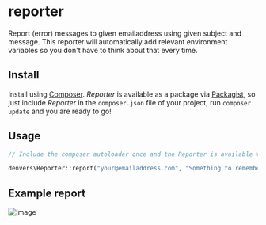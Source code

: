 reporter
===

Report (error) messages to given emailaddress using given subject and message. This reporter will automatically add relevant environment variables so you don't have to think about that every time.

## Install
Install using [Composer](https://getcomposer.org/). *Reporter* is available as a package via [Packagist](https://packagist.org/packages/denvers/reporter), so just include *Reporter* in the `composer.json` file of your project, run `composer update` and you are ready to go!

## Usage
```php
// Include the composer autoloader once and the Reporter is available to you!

denvers\Reporter::report("your@emailaddress.com", "Something to remember", "User did something we need to investigate", array("variable1", "key" => "variable2"));
```

## Example report
![image](https://dl.dropboxusercontent.com/u/6723035/Screenshot%202014-03-22%2012.05.08.png)